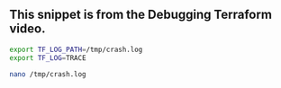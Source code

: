## This snippet is from the Debugging Terraform video.

```sh
export TF_LOG_PATH=/tmp/crash.log
export TF_LOG=TRACE

nano /tmp/crash.log
```

